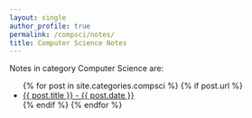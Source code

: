 ```yaml
---
layout: single
author_profile: true
permalink: /compsci/notes/
title: Computer Science Notes
---
```


<p>Notes in category Computer Science are:</p>

<ul>
  {% for post in site.categories.compsci %}
    {% if post.url %}
        <li><a href="{{ post.url }}">{{ post.title }} - {{ post.date }}</a></li>
    {% endif %}
  {% endfor %}
</ul>